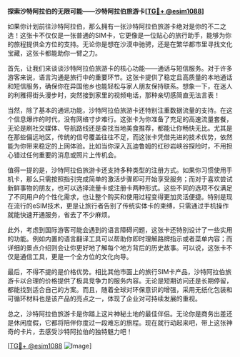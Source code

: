 **探索沙特阿拉伯的无限可能——沙特阿拉伯旅游卡[[TG💪+ @esim1088](https://t.me/s/esim1088)]**

如果你计划前往沙特阿拉伯，那么拥有一张沙特阿拉伯旅游卡绝对是你的不二之选！这张卡不仅仅是一张普通的SIM卡，它更像是一位贴心的旅行助手，能够为你的旅程提供全方位的支持。无论你是想在沙漠中驰骋，还是在繁华都市里寻找文化宝藏，这张卡都能助你一臂之力。

首先，让我们来谈谈沙特阿拉伯旅游卡的核心功能——通话与短信服务。对于许多游客来说，语言沟通是旅行中的重要环节。这张卡提供了稳定且高质量的本地通话和短信服务，确保你在异国他乡也能轻松与家人朋友保持联系。想象一下，在迷人的利雅得街头漫步时，突然接到家里的视频电话，那种亲切感简直无法言表！

当然，除了基本的通讯功能，沙特阿拉伯旅游卡还特别注重数据流量的支持。在这个信息爆炸的时代，没有网络寸步难行。这张卡为你准备了充足的高速流量套餐，无论是刷社交媒体、导航路线还是查找当地美食推荐，都能让你畅快无比。尤其是在那些偏远地区，传统的信号覆盖往往不足，而这张卡凭借先进的技术优势，依然能为你带来稳定的上网体验。比如当你深入瓦迪鲁姆的红砂岩峡谷探险时，不用担心错过任何重要的消息或照片上传机会。

值得一提的是，沙特阿拉伯旅游卡还支持多种类型的注册方式。如果你习惯使用手机卡，那么只需按照指引完成简单的激活步骤即可开始享受服务；而对于喜欢尝试新鲜事物的朋友，也可以选择流量卡或注册卡两种形式。这些不同的选项不仅满足了不同用户的个性化需求，也让整个购买和使用过程变得更加灵活便捷。特别是现在流行的eSIM技术，更是让旅行者告别了传统实体卡的束缚，只需通过手机操作就能快速开通服务，省去了不少麻烦。

此外，考虑到国际游客可能会遇到的语言障碍问题，这张卡还特别设计了一些实用的功能。例如内置的语言翻译工具可以帮助你即时理解路牌指示或者菜单内容；而详细的景点介绍则会让你更好地了解每个地方背后的历史故事。可以说，这张卡不仅是通信工具，更是一个全方位的文化向导。

最后，不得不提的是价格优势。相比其他市面上的旅行SIM卡产品，沙特阿拉伯旅游卡以合理的价格提供了极具竞争力的服务内容。无论是短期访问还是长期停留，都能找到适合自己的方案。而且，随着全球对环保意识的增强，采用无纸化包装和可循环材料也是该产品的亮点之一，体现了企业对可持续发展的重视。

总之，沙特阿拉伯旅游卡是你踏上这片神秘土地的最佳伴侣。无论你是商务出差还是休闲度假，它都将陪伴你度过一段难忘的旅程。现在就行动起来吧，带上这张神奇的卡片，去感受沙特阿拉伯的独特魅力吧！

[[TG💪+ @esim1088](https://t.me/s/esim1088) ![Image](https://i.postimg.cc/4NQfJmqS/Snipaste-2025-05-13-00-14-12.png)]
